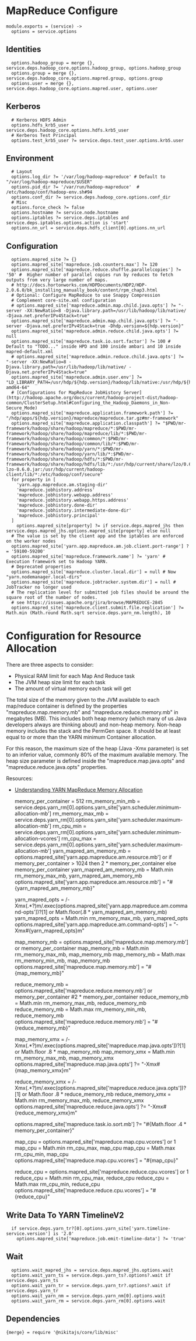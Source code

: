 
# MapReduce Configure

    module.exports = (service) ->
      options = service.options

## Identities

      options.hadoop_group = merge {}, service.deps.hadoop_core.options.hadoop_group, options.hadoop_group
      options.group = merge {}, service.deps.hadoop_core.options.mapred.group, options.group
      options.user = merge {}, service.deps.hadoop_core.options.mapred.user, options.user

## Kerberos

      # Kerberos HDFS Admin
      options.hdfs_krb5_user = service.deps.hadoop_core.options.hdfs.krb5_user
      # Kerberos Test Principal
      options.test_krb5_user ?= service.deps.test_user.options.krb5.user

## Environment

      # Layout
      options.log_dir ?= '/var/log/hadoop-mapreduce' # Default to "/var/log/hadoop-mapreduce/$USER"
      options.pid_dir ?= '/var/run/hadoop-mapreduce'  # /etc/hadoop/conf/hadoop-env.sh#94
      options.conf_dir ?= service.deps.hadoop_core.options.conf_dir
      # Misc
      options.force_check ?= false
      options.hostname ?= service.node.hostname
      options.iptables ?= service.deps.iptables and service.deps.iptables.options.action is 'start'
      options.nn_url = service.deps.hdfs_client[0].options.nn_url

## Configuration

      options.mapred_site ?= {}
      options.mapred_site['mapreduce.job.counters.max'] ?= 120
      options.mapred_site['mapreduce.reduce.shuffle.parallelcopies'] ?= '50' #  Higher number of parallel copies run by reduces to fetch outputs from very large number of maps.
      # http://docs.hortonworks.com/HDPDocuments/HDP2/HDP-2.0.6.0/bk_installing_manually_book/content/rpm_chap3.html
      # Optional: Configure MapReduce to use Snappy Compression
      # Complement core-site.xml configuration
      # options.mapred_site['mapreduce.admin.map.child.java.opts'] ?= "-server -XX:NewRatio=8 -Djava.library.path=/usr/lib/hadoop/lib/native/ -Djava.net.preferIPv4Stack=true"
      options.mapred_site['mapreduce.admin.map.child.java.opts'] ?= "-server -Djava.net.preferIPv4Stack=true -Dhdp.version=${hdp.version}"
      options.mapred_site['mapreduce.admin.reduce.child.java.opts'] ?= null
      options.mapred_site['mapreduce.task.io.sort.factor'] ?= 100 # Default to "TODO..." inside HPD and 100 inside ambari and 10 inside mapred-default.xml
      # options.mapred_site['mapreduce.admin.reduce.child.java.opts'] ?= "-server -XX:NewRatio=8 -Djava.library.path=/usr/lib/hadoop/lib/native/ -Djava.net.preferIPv4Stack=true"
      options.mapred_site['mapreduce.admin.user.env'] ?= "LD_LIBRARY_PATH=/usr/hdp/${hdp.version}/hadoop/lib/native:/usr/hdp/${hdp.version}/hadoop/lib/native/Linux-amd64-64"
      # [Configurations for MapReduce JobHistory Server](http://hadoop.apache.org/docs/current/hadoop-project-dist/hadoop-common/ClusterSetup.html#Configuring_the_Hadoop_Daemons_in_Non-Secure_Mode)
      options.mapred_site['mapreduce.application.framework.path'] ?= "/hdp/apps/${hdp.version}/mapreduce/mapreduce.tar.gz#mr-framework"
      options.mapred_site['mapreduce.application.classpath'] ?= "$PWD/mr-framework/hadoop/share/hadoop/mapreduce/*:$PWD/mr-framework/hadoop/share/hadoop/mapreduce/lib/*:$PWD/mr-framework/hadoop/share/hadoop/common/*:$PWD/mr-framework/hadoop/share/hadoop/common/lib/*:$PWD/mr-framework/hadoop/share/hadoop/yarn/*:$PWD/mr-framework/hadoop/share/hadoop/yarn/lib/*:$PWD/mr-framework/hadoop/share/hadoop/hdfs/*:$PWD/mr-framework/hadoop/share/hadoop/hdfs/lib/*:/usr/hdp/current/share/lzo/0.6.0/lib/hadoop-lzo-0.6.0.jar:/usr/hdp/current/hadoop-client/lib/*:/etc/hadoop/conf/secure"
      for property in [
        'yarn.app.mapreduce.am.staging-dir'
        'mapreduce.jobhistory.address'
        'mapreduce.jobhistory.webapp.address'
        'mapreduce.jobhistory.webapp.https.address'
        'mapreduce.jobhistory.done-dir'
        'mapreduce.jobhistory.intermediate-done-dir'
        'mapreduce.jobhistory.principal'
      ]
        options.mapred_site[property] ?= if service.deps.mapred_jhs then service.deps.mapred_jhs.options.mapred_site[property] else null
      # The value is set by the client app and the iptables are enforced on the worker nodes
      options.mapred_site['yarn.app.mapreduce.am.job.client.port-range'] ?= '59100-59200'
      options.mapred_site['mapreduce.framework.name'] ?= 'yarn' # Execution framework set to Hadoop YARN.
      # Deprecated properties
      options.mapred_site['mapreduce.cluster.local.dir'] = null # Now "yarn.nodemanager.local-dirs"
      options.mapred_site['mapreduce.jobtracker.system.dir'] = null # JobTracker no longer used
      # The replication level for submitted job files should be around the square root of the number of nodes.
      # see https://issues.apache.org/jira/browse/MAPREDUCE-2845
      options.mapred_site['mapreduce.client.submit.file.replication'] ?= Math.min (Math.round Math.sqrt service.deps.yarn_nm.length), 10

# Configuration for Resource Allocation

There are three aspects to consider:
*   Physical RAM limit for each Map And Reduce task
*   The JVM heap size limit for each task
*   The amount of virtual memory each task will get

The total size of the memory given to the JVM available to each map/reduce
container is defined by the properties "mapreduce.map.memory.mb" and
"mapreduce.reduce.memory.mb" in megabytes (MB). This includes both heap memory
(which many of us Java developers always are thinking about) and non-heap
memory. Non-heap memory includes the stack and the PermGen space. It should be
at least equal to or more than the YARN minimum Container allocation.

For this reason, the maximum size of the heap (Java -Xmx parameter) is set to an
inferior value, commonly 80% of the maximum available memory. The heap size
parameter is defined inside the "mapreduce.map.java.opts" and
"mapreduce.reduce.java.opts" properties.

Resources:
*   [Understanding YARN MapReduce Memory Allocation](http://beadooper.com/?p=165)

      memory_per_container = 512
      rm_memory_min_mb = service.deps.yarn_rm[0].options.yarn_site['yarn.scheduler.minimum-allocation-mb']
      rm_memory_max_mb = service.deps.yarn_rm[0].options.yarn_site['yarn.scheduler.maximum-allocation-mb']
      rm_cpu_min = service.deps.yarn_rm[0].options.yarn_site['yarn.scheduler.minimum-allocation-vcores']
      rm_cpu_max = service.deps.yarn_rm[0].options.yarn_site['yarn.scheduler.maximum-allocation-mb']
      yarn_mapred_am_memory_mb = options.mapred_site['yarn.app.mapreduce.am.resource.mb'] or if memory_per_container > 1024 then 2 * memory_per_container else memory_per_container
      yarn_mapred_am_memory_mb = Math.min rm_memory_max_mb, yarn_mapred_am_memory_mb
      options.mapred_site['yarn.app.mapreduce.am.resource.mb'] = "#{yarn_mapred_am_memory_mb}"

      yarn_mapred_opts = /-Xmx(.*?)m/.exec(options.mapred_site['yarn.app.mapreduce.am.command-opts'])?[1] or Math.floor(.8 * yarn_mapred_am_memory_mb)
      yarn_mapred_opts = Math.min rm_memory_max_mb, yarn_mapred_opts
      options.mapred_site['yarn.app.mapreduce.am.command-opts'] = "-Xmx#{yarn_mapred_opts}m"

      map_memory_mb = options.mapred_site['mapreduce.map.memory.mb'] or memory_per_container
      map_memory_mb = Math.min rm_memory_max_mb, map_memory_mb
      map_memory_mb = Math.max rm_memory_min_mb, map_memory_mb
      options.mapred_site['mapreduce.map.memory.mb'] = "#{map_memory_mb}"

      reduce_memory_mb = options.mapred_site['mapreduce.reduce.memory.mb'] or memory_per_container #2 * memory_per_container
      reduce_memory_mb = Math.min rm_memory_max_mb, reduce_memory_mb
      reduce_memory_mb = Math.max rm_memory_min_mb, reduce_memory_mb
      options.mapred_site['mapreduce.reduce.memory.mb'] = "#{reduce_memory_mb}"

      map_memory_xmx = /-Xmx(.*?)m/.exec(options.mapred_site['mapreduce.map.java.opts'])?[1] or Math.floor .8 * map_memory_mb
      map_memory_xmx = Math.min rm_memory_max_mb, map_memory_xmx
      options.mapred_site['mapreduce.map.java.opts'] ?= "-Xmx#{map_memory_xmx}m"

      reduce_memory_xmx = /-Xmx(.*?)m/.exec(options.mapred_site['mapreduce.reduce.java.opts'])?[1] or Math.floor .8 * reduce_memory_mb
      reduce_memory_xmx = Math.min rm_memory_max_mb, reduce_memory_xmx
      options.mapred_site['mapreduce.reduce.java.opts'] ?= "-Xmx#{reduce_memory_xmx}m"

      options.mapred_site['mapreduce.task.io.sort.mb'] ?= "#{Math.floor .4 * memory_per_container}"

      map_cpu = options.mapred_site['mapreduce.map.cpu.vcores'] or 1
      map_cpu = Math.min rm_cpu_max, map_cpu
      map_cpu = Math.max rm_cpu_min, map_cpu
      options.mapred_site['mapreduce.map.cpu.vcores'] = "#{map_cpu}"

      reduce_cpu = options.mapred_site['mapreduce.reduce.cpu.vcores'] or 1
      reduce_cpu = Math.min rm_cpu_max, reduce_cpu
      reduce_cpu = Math.max rm_cpu_min, reduce_cpu
      options.mapred_site['mapreduce.reduce.cpu.vcores'] = "#{reduce_cpu}"

## Write Data To YARN TimelineV2
      
      if service.deps.yarn_tr?[0].options.yarn_site['yarn.timeline-service.version'] is '2.0'
        options.mapred_site['mapreduce.job.emit-timeline-data'] ?= 'true'

## Wait

      options.wait_mapred_jhs = service.deps.mapred_jhs.options.wait
      options.wait_yarn_ts = service.deps.yarn_ts?.options?.wait if service.deps.yarn_ts
      options.wait_yarn_tr = service.deps.yarn_tr?.options?.wait if service.deps.yarn_tr
      options.wait_yarn_nm = service.deps.yarn_nm[0].options.wait
      options.wait_yarn_rm = service.deps.yarn_rm[0].options.wait

## Dependencies

    {merge} = require '@nikitajs/core/lib/misc'
